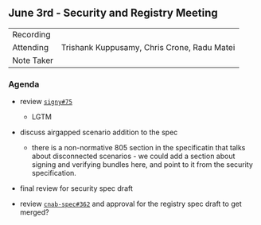 ## June 3rd - Security and Registry Meeting

|  |  | 
| -------- | -------- |
| Recording  |  |
| Attending  | Trishank Kuppusamy, Chris Crone, Radu Matei |
| Note Taker |  |

### Agenda

* review [`signy#75`](https://github.com/cnabio/signy/pull/75)
    * LGTM
* discuss airgapped scenario addition to the spec
    * there is a non-normative 805 section in the specificatin that talks about disconnected scenarios - we could add a section about signing and verifying bundles here, and point to it from the security specification.

* final review for security spec draft
* review [`cnab-spec#362`](https://github.com/cnabio/cnab-spec/pull/362) and approval for the registry spec draft to get merged?
